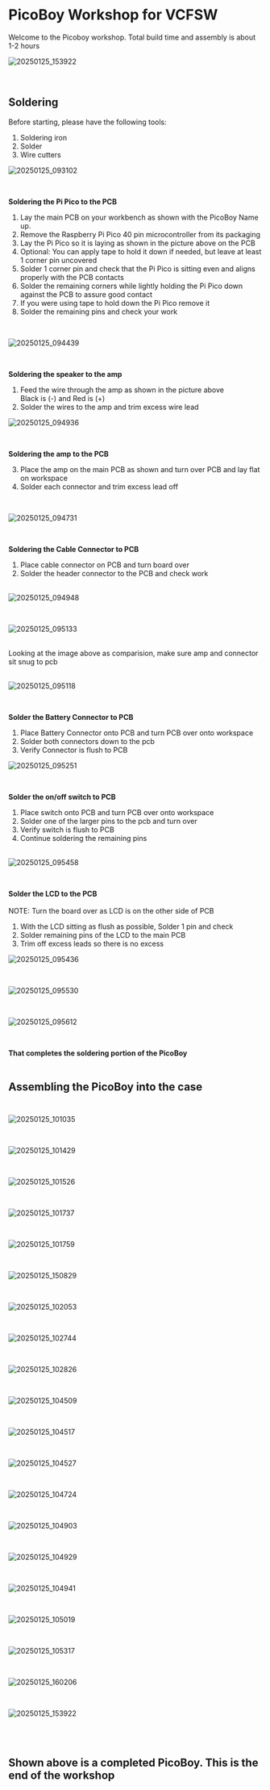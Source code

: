 # PicoBoy Workshop for VCFSW

Welcome to the Picoboy workshop. Total build time and assembly is about 1-2 hours

![20250125_153922](https://github.com/user-attachments/assets/d2f34cac-d5cc-46a0-af16-ec1aa53ff89d)

<br>

## Soldering <br>
Before starting, please have the following tools:<br>
1. Soldering iron <br>
2. Solder <br>
3. Wire cutters <br>

![20250125_093102](https://github.com/user-attachments/assets/f1e758dc-0490-4948-b892-41e4452bdb6d)

<br> 

**Soldering the Pi Pico to the PCB** <br>
1. Lay the main PCB on your workbench as shown with the PicoBoy Name up. <br>
2. Remove the Raspberry Pi Pico 40 pin microcontroller from its packaging<br>
3. Lay the Pi Pico so it is laying as shown in the picture above on the PCB<br>
4. Optional: You can apply tape to hold it down if needed, but leave at least 1 corner pin uncovered <br>
5. Solder 1 corner pin and check that the Pi Pico is sitting even and aligns properly with the PCB contacts<br>
6. Solder the remaining corners while lightly holding the Pi Pico down against the PCB to assure good contact <br>
7. If you were using tape to hold down the Pi Pico remove it<br>
8. Solder the remaining pins and check your work<br>
<br>

![20250125_094439](https://github.com/user-attachments/assets/cba7556a-0527-4465-85d0-53d9804e2f8d)

<br>

**Soldering the speaker to the amp** <br>
1. Feed the wire through the amp as shown in the picture above<br>
   Black is (-) and Red is (+)<br>
2. Solder the wires to the amp and trim excess wire lead<br>

![20250125_094936](https://github.com/user-attachments/assets/88c8ba80-4317-45b9-bef1-b07e7895cf82)

<br>

**Soldering the amp to the PCB** <br>

3. Place the amp on the main PCB as shown and turn over PCB and lay flat on workspace<br>
4. Solder each connector and trim excess lead off<br>
<br>

![20250125_094731](https://github.com/user-attachments/assets/378623ad-1937-4771-baf4-810a225caf4e)

<br>

**Soldering the Cable Connector to PCB** <br>


1. Place cable connector on PCB and turn board over<br>
2. Solder the header connector to the PCB and check work<br><br>

![20250125_094948](https://github.com/user-attachments/assets/01f2f8f2-bd31-4404-87d6-03cf4e48dd10)

<br>

![20250125_095133](https://github.com/user-attachments/assets/d3f70b15-5034-4857-9a78-8e542b58604d)

<br>
Looking at the image above as comparision, make sure amp and connector sit snug to pcb<br><br>

![20250125_095118](https://github.com/user-attachments/assets/f620f28a-c44f-4369-b7eb-735b5321dd98)

<br>

**Solder the Battery Connector to PCB** <br>
1. Place Battery Connector onto PCB and turn PCB over onto workspace<br>
2. Solder both connectors down to the pcb<br>
3. Verify Connector is flush to PCB<br>

![20250125_095251](https://github.com/user-attachments/assets/02bdc999-7ade-47b2-b9f8-ce3bbbc6de29)

<br>

**Solder the on/off switch to PCB** <br>
1. Place switch onto PCB and turn PCB over onto workspace<br>
2. Solder one of the larger pins to the pcb and turn over<br>
3. Verify switch is flush to PCB<br>
4. Continue soldering the remaining pins<br><br>


![20250125_095458](https://github.com/user-attachments/assets/17f5f27a-8949-4e9b-912c-902ad3ddf5e5)

<br>

**Solder the LCD to the PCB** <br>
<br>NOTE: Turn the board over as LCD is on the other side of PCB<br>
1. With the LCD sitting as flush as possible, Solder 1 pin and check <br>
2. Solder remaining pins of the LCD to the main PCB<br>
3. Trim off excess leads so there is no excess<br>

![20250125_095436](https://github.com/user-attachments/assets/2e934a12-48a5-47a0-b964-374a23ab6235)

<br>

![20250125_095530](https://github.com/user-attachments/assets/7c261c98-1982-48f7-98fe-8a4a534ca1f4)

<br>

![20250125_095612](https://github.com/user-attachments/assets/0198f290-b201-4218-91fb-16db0d4e508a)

<br>

**That completes the soldering portion of the PicoBoy** <br><br>

## Assembling the PicoBoy into the case <br><br>

![20250125_101035](https://github.com/user-attachments/assets/32b40194-2804-4ba1-b2d1-ab15e758a3a9)

<br>

![20250125_101429](https://github.com/user-attachments/assets/937c9343-a141-4c30-abcd-10bede07342b)

<br>

![20250125_101526](https://github.com/user-attachments/assets/8f5798bf-9a52-49e5-acdc-9577d56e6d8e)

<br>

![20250125_101737](https://github.com/user-attachments/assets/1b610012-fb2a-400d-9747-3b3fab6280b5)

<br>

![20250125_101759](https://github.com/user-attachments/assets/c36f5ae2-0625-43b9-9b60-2bda734e6b92)

<br>

![20250125_150829](https://github.com/user-attachments/assets/285812b7-95c4-4424-817a-b5a087b0a6d8)


<br>

![20250125_102053](https://github.com/user-attachments/assets/c76dc4d0-6ba0-400c-a680-637ef8d6932e)

<br>

![20250125_102744](https://github.com/user-attachments/assets/00c21c39-f6bc-48cc-a2d6-e29cb6641222)

<br>

![20250125_102826](https://github.com/user-attachments/assets/0cb5d138-da34-49e2-9f57-f9cfb9dcba69)

<br>

![20250125_104509](https://github.com/user-attachments/assets/10c2e010-1cbc-4ed6-8e4f-bebe2e8a494d)

<br>

![20250125_104517](https://github.com/user-attachments/assets/debcb2ee-f412-44af-ae9d-894ec4a9b468)

<br>

![20250125_104527](https://github.com/user-attachments/assets/7c8f9e3f-daa3-46bb-b578-d258a2f325d0)

<br>

![20250125_104724](https://github.com/user-attachments/assets/0621889e-7187-43e4-b2f6-427a7f9b835e)

<br>

![20250125_104903](https://github.com/user-attachments/assets/d5ca912d-5cc8-41e9-869a-c7db63373d6a)

<br>

![20250125_104929](https://github.com/user-attachments/assets/9270c45b-3b87-40e3-94d9-d60739867b8f)

<br>

![20250125_104941](https://github.com/user-attachments/assets/af6f353f-6999-4c8a-88e1-c30b7a52055f)

<br>

![20250125_105019](https://github.com/user-attachments/assets/914c7688-29dc-493e-b437-0c48a169f7fc)

<br>

![20250125_105317](https://github.com/user-attachments/assets/9a5936f1-c000-488a-8db1-67ee925808a4)

<br>

![20250125_160206](https://github.com/user-attachments/assets/546d2888-a66e-44df-9536-9344f7e95f04)

<br>

![20250125_153922](https://github.com/user-attachments/assets/bab79124-bcfe-4b46-8af3-b820969b8bdb)

<br>
<br>

## Shown above is a completed PicoBoy. This is the end of the workshop<br>
